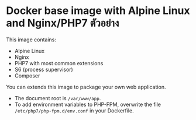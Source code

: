 Docker base image with Alpine Linux and Nginx/PHP7 ตัวอย่าง
==================================================

This image contains:

- Alpine Linux
- Nginx
- PHP7 with most common extensions
- S6 (process supervisor)
- Composer

You can extends this image to package your own web application.

- The document root is `/var/www/app`.
- To add environment variables to PHP-FPM, overwrite the file `/etc/php7/php-fpm.d/env.conf` in your Dockerfile.
